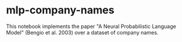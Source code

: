 # mlp-company-names
This notebook implements the paper "A Neural Probabilistic Language Model" (Bengio et al. 2003) over a dataset of company names.

